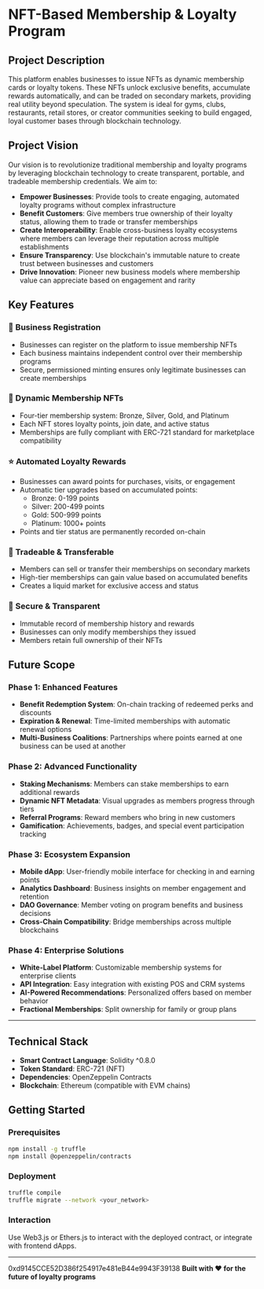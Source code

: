 # NFT-Based Membership & Loyalty Program

## Project Description

This platform enables businesses to issue NFTs as dynamic membership cards or loyalty tokens. These NFTs unlock exclusive benefits, accumulate rewards automatically, and can be traded on secondary markets, providing real utility beyond speculation. The system is ideal for gyms, clubs, restaurants, retail stores, or creator communities seeking to build engaged, loyal customer bases through blockchain technology.

## Project Vision

Our vision is to revolutionize traditional membership and loyalty programs by leveraging blockchain technology to create transparent, portable, and tradeable membership credentials. We aim to:

- **Empower Businesses**: Provide tools to create engaging, automated loyalty programs without complex infrastructure
- **Benefit Customers**: Give members true ownership of their loyalty status, allowing them to trade or transfer memberships
- **Create Interoperability**: Enable cross-business loyalty ecosystems where members can leverage their reputation across multiple establishments
- **Ensure Transparency**: Use blockchain's immutable nature to create trust between businesses and customers
- **Drive Innovation**: Pioneer new business models where membership value can appreciate based on engagement and rarity

## Key Features

### 🏢 Business Registration
- Businesses can register on the platform to issue membership NFTs
- Each business maintains independent control over their membership programs
- Secure, permissioned minting ensures only legitimate businesses can create memberships

### 🎫 Dynamic Membership NFTs
- Four-tier membership system: Bronze, Silver, Gold, and Platinum
- Each NFT stores loyalty points, join date, and active status
- Memberships are fully compliant with ERC-721 standard for marketplace compatibility

### ⭐ Automated Loyalty Rewards
- Businesses can award points for purchases, visits, or engagement
- Automatic tier upgrades based on accumulated points:
  - Bronze: 0-199 points
  - Silver: 200-499 points
  - Gold: 500-999 points
  - Platinum: 1000+ points
- Points and tier status are permanently recorded on-chain

### 🔄 Tradeable & Transferable
- Members can sell or transfer their memberships on secondary markets
- High-tier memberships can gain value based on accumulated benefits
- Creates a liquid market for exclusive access and status

### 🔐 Secure & Transparent
- Immutable record of membership history and rewards
- Businesses can only modify memberships they issued
- Members retain full ownership of their NFTs

## Future Scope

### Phase 1: Enhanced Features
- **Benefit Redemption System**: On-chain tracking of redeemed perks and discounts
- **Expiration & Renewal**: Time-limited memberships with automatic renewal options
- **Multi-Business Coalitions**: Partnerships where points earned at one business can be used at another

### Phase 2: Advanced Functionality
- **Staking Mechanisms**: Members can stake memberships to earn additional rewards
- **Dynamic NFT Metadata**: Visual upgrades as members progress through tiers
- **Referral Programs**: Reward members who bring in new customers
- **Gamification**: Achievements, badges, and special event participation tracking

### Phase 3: Ecosystem Expansion
- **Mobile dApp**: User-friendly mobile interface for checking in and earning points
- **Analytics Dashboard**: Business insights on member engagement and retention
- **DAO Governance**: Member voting on program benefits and business decisions
- **Cross-Chain Compatibility**: Bridge memberships across multiple blockchains

### Phase 4: Enterprise Solutions
- **White-Label Platform**: Customizable membership systems for enterprise clients
- **API Integration**: Easy integration with existing POS and CRM systems
- **AI-Powered Recommendations**: Personalized offers based on member behavior
- **Fractional Memberships**: Split ownership for family or group plans

---

## Technical Stack

- **Smart Contract Language**: Solidity ^0.8.0
- **Token Standard**: ERC-721 (NFT)
- **Dependencies**: OpenZeppelin Contracts
- **Blockchain**: Ethereum (compatible with EVM chains)

## Getting Started

### Prerequisites
```bash
npm install -g truffle
npm install @openzeppelin/contracts
```

### Deployment
```bash
truffle compile
truffle migrate --network <your_network>
```

### Interaction
Use Web3.js or Ethers.js to interact with the deployed contract, or integrate with frontend dApps.

---
0xd9145CCE52D386f254917e481eB44e9943F39138
**Built with ❤️ for the future of loyalty programs**

